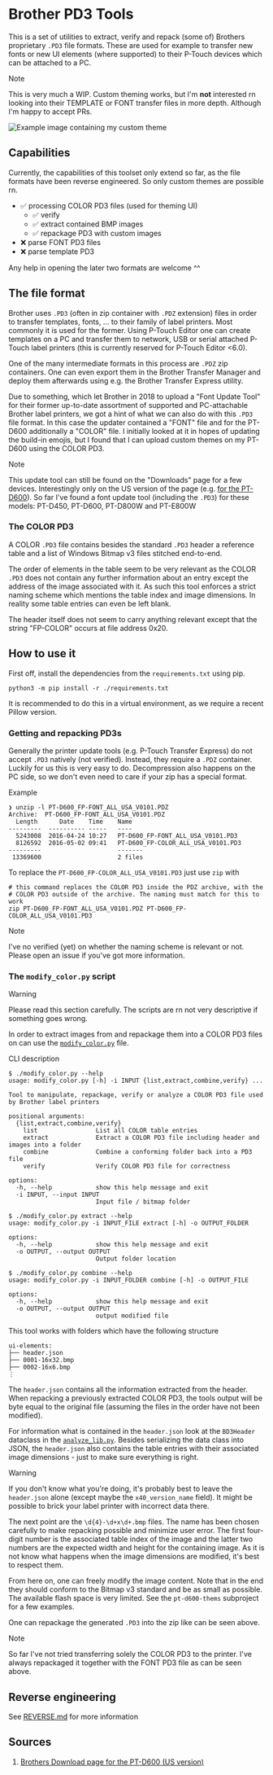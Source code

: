 # Brother PD3 Tools

This is a set of utilities to extract, verify and repack (some of) Brothers
proprietary `.PD3` file formats. These are used for example to transfer new fonts or
new UI elements (where supported) to their P-Touch devices which can be attached to a
PC.

> [!NOTE]
> This is very much a WIP. Custom theming works, but I'm **not** interested rn
> looking into their TEMPLATE or FONT transfer files in more depth. Although I'm
> happy to accept PRs.


![Example image containing my custom theme](imgs/custom-theme.jpg)

## Capabilities

Currently, the capabilities of this toolset only extend so far, as the file formats
have been reverse engineered. So only custom themes are possible rn.

- ✅ processing COLOR PD3 files (used for theming UI)
  - ✅ verify
  - ✅ extract contained BMP images
  - ✅ repackage PD3 with custom images
- ❌ parse FONT PD3 files
- ❌ parse template PD3

Any help in opening the later two formats are welcome ^^

## The file format

Brother uses `.PD3` (often in zip container with `.PDZ` extension) files in order to
transfer templates, fonts, … to their family of label printers. Most commonly it is
used for the former. Using P-Touch Editor one can create templates on a PC and
transfer them to network, USB or serial attached P-Touch label printers (this is
currently reserved for P-Touch Editor <6.0). 

One of the many intermediate formats in this process are `.PDZ` zip containers. One
can even export them in the Brother Transfer Manager and deploy them afterwards using
e.g. the Brother Transfer Express utility.

Due to something, which let Brother in 2018 to upload a "Font Update Tool" for their
former up-to-date assortment of supported and PC-attachable Brother label printers,
we got a hint of what we can also do with this `.PD3` file format. In this case
the updater contained a "FONT" file and for the PT-D600 additionally a "COLOR" file.
I initially looked at it in hopes of updating the build-in emojis, but I found that I
can upload custom themes on my PT-D600 using the COLOR PD3.

> [!NOTE]
> This update tool can still be found on the "Downloads" page for a few devices.
> Interestingly only on the US version of the page (e.g. [for the PT-D600][1]). So
> far I've found a font update tool (including the `.PD3`) for these models: PT-D450,
> PT-D600, PT-D800W and PT-E800W

### The COLOR PD3

A COLOR `.PD3` file contains besides the standard `.PD3` header a reference table and
a list of Windows Bitmap v3 files stitched end-to-end.

The order of elements in the table seem to be very relevant as the COLOR `.PD3` does
not contain any further information about an entry except the address of the image
associated with it. As such this tool enforces a strict naming scheme which mentions
the table index and image dimensions. In reality some table entries can even be left
blank.

The header itself does not seem to carry anything relevant except that the string
"FP-COLOR" occurs at file address 0x20.

## How to use it

First off, install the dependencies from the `requirements.txt` using pip.
```
python3 -m pip install -r ./requirements.txt
```

It is recommended to do this in a virtual environment, as we require a recent Pillow
version.

### Getting and repacking PD3s

Generally the printer update tools (e.g. P-Touch Transfer Express) do not accept
`.PD3` natively (not verified). Instead, they require a `.PDZ` container. Luckily
for us this is very easy to do. Decompression also happens on the PC side, so we
don't even need to care if your zip has a special format.

Example
```
❯ unzip -l PT-D600_FP-FONT_ALL_USA_V0101.PDZ
Archive:  PT-D600_FP-FONT_ALL_USA_V0101.PDZ
  Length      Date    Time    Name
---------  ---------- -----   ----
  5243008  2016-04-24 10:27   PT-D600_FP-FONT_ALL_USA_V0101.PD3
  8126592  2016-05-02 09:41   PT-D600_FP-COLOR_ALL_USA_V0101.PD3
---------                     -------
 13369600                     2 files
```

To replace the `PT-D600_FP-COLOR_ALL_USA_V0101.PD3` just use `zip` with 

```
# this command replaces the COLOR PD3 inside the PDZ archive, with the
# COLOR PD3 outside of the archive. The naming must match for this to work
zip PT-D600_FP-FONT_ALL_USA_V0101.PDZ PT-D600_FP-COLOR_ALL_USA_V0101.PD3
```

> [!NOTE]
> I've no verified (yet) on whether the naming scheme is relevant or not. Please open
> an issue if you've got more information.

### The `modify_color.py` script

> [!WARNING]
> Please read this section carefully. The scripts are rn not very descriptive
> if something goes wrong.

In order to extract images from and repackage them into a COLOR PD3 files on can use
the [`modify_color.py`](./modify_color.py) file.

CLI description
```
$ ./modify_color.py --help
usage: modify_color.py [-h] -i INPUT {list,extract,combine,verify} ...

Tool to manipulate, repackage, verify or analyze a COLOR PD3 file used by Brother label printers

positional arguments:
  {list,extract,combine,verify}
    list                List all COLOR table entries
    extract             Extract a COLOR PD3 file including header and images into a folder
    combine             Combine a conforming folder back into a PD3 file
    verify              Verify COLOR PD3 file for correctness

options:
  -h, --help            show this help message and exit
  -i INPUT, --input INPUT
                        Input file / bitmap folder

$ ./modify_color.py extract --help
usage: modify_color.py -i INPUT_FILE extract [-h] -o OUTPUT_FOLDER

options:
  -h, --help            show this help message and exit
  -o OUTPUT, --output OUTPUT
                        Output folder location

$ ./modify_color.py combine --help
usage: modify_color.py -i INPUT_FOLDER combine [-h] -o OUTPUT_FILE

options:
  -h, --help            show this help message and exit
  -o OUTPUT, --output OUTPUT
                        output modified file
```

This tool works with folders which have the following structure

```
ui-elements:
├── header.json
├── 0001-16x32.bmp
├── 0002-16x6.bmp
⋮
```

The `header.json` contains all the information extracted from the header. When
repacking a previously extracted COLOR PD3, the tools output will be byte equal to
the original file (assuming the files in the order have not been modified).

For information what is contained in the `header.json` look at the `BD3Header`
dataclass in the [`analyze_lib.py`](libs/analyze_lib.py). Besides serializing the data
class into JSON, the `header.json` also contains the table entries with their
associated image dimensions - just to make sure everything is right.

> [!WARNING]
> If you don't know what you're doing, it's probably best to leave the `header.json`
> alone (except maybe the `x40_version_name` field). It might be possible to brick
> your label printer with incorrect data there.

The next point are the `\d{4}-\d+x\d+.bmp` files. The name has been chosen carefully
to make repacking possible and minimize user error. The first four-digit number is
the associated table index of the image and the latter two numbers are the expected
width and height for the containing image. As it is not know what happens when the
image dimensions are modified, it's best to respect them.

From here on, one can freely modify the image content. Note that in the end they
should conform to the Bitmap v3 standard and be as small as possible. The available
flash space is very limited. See the `pt-d600-thems` subproject for a few examples.

One can repackage the generated `.PD3` into the zip like can be seen above.

> [!NOTE]
> So far I've not tried transferring solely the COLOR PD3 to the printer. I've always
> repackaged it together with the FONT PD3 file as can be seen above.


## Reverse engineering

See [REVERSE.md](REVERSE.md) for more information

## Sources

1. [Brothers Download page for the PT-D600 (US version)][1]


[1]: https://support.brother.com/g/b/downloadlist.aspx?c=us&lang=en&prod=d600eus&os=10069
